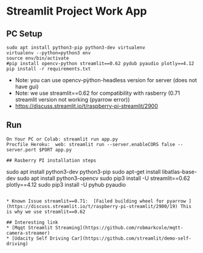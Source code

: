 # Streamlit Project  Work App
		
## PC Setup

```
sudo apt install python3-pip python3-dev virtualenv 
virtualenv --python=python3 env
source env/bin/activate
#pip install opencv-python streamlit==0.62 pydub pyaudio plotly==4.12
pip install -r requirements.txt
```
* Note: you can use opencv-pỳthon-headless version for server (does not have gui)
* Note: we use streamlit==0.62 for compatibility with rasberry (0.71 streamlit version not working (pyarrow error))
* https://discuss.streamlit.io/t/raspberry-pi-streamlit/2900

## Run

```
On Your PC or Colab: streamlit run app.py
Procfile Heroku:  web: streamlit run --server.enableCORS false --server.port $PORT app.py

## Rasberry PI installation steps

```
sudo apt install python3-dev python3-pip 
sudo apt-get install libatlas-base-dev
sudo apt install python3-opencv
sudo pip3 install -U streamlit==0.62 plotly==4.12
sudo pip3 install -U pyhub pyaudio
```

* Known Issue streamlit==0.71:  [Failed building wheel for pyarrow ](https://discuss.streamlit.io/t/raspberry-pi-streamlit/2900/19) This is why we use streamlit==0.62

## Interesting link
* [Mqqt Streamlit Streaming](https://github.com/robmarkcole/mqtt-camera-streamer)
* [Udacity Self Driving Car](https://github.com/streamlit/demo-self-driving)
